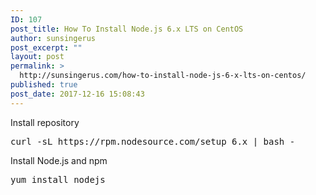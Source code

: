 ```yaml
---
ID: 107
post_title: How To Install Node.js 6.x LTS on CentOS
author: sunsingerus
post_excerpt: ""
layout: post
permalink: >
  http://sunsingerus.com/how-to-install-node-js-6-x-lts-on-centos/
published: true
post_date: 2017-12-16 15:08:43
---
```

Install repository
<pre>
curl -sL https://rpm.nodesource.com/setup_6.x | bash -
</pre>

Install Node.js and npm
<pre>
yum install nodejs
</pre>